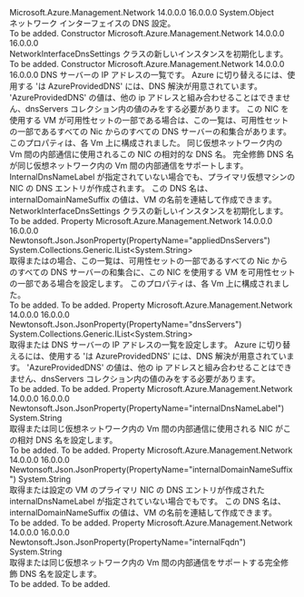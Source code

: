 <Type Name="NetworkInterfaceDnsSettings" FullName="Microsoft.Azure.Management.Network.Models.NetworkInterfaceDnsSettings">
  <TypeSignature Language="C#" Value="public class NetworkInterfaceDnsSettings" />
  <TypeSignature Language="ILAsm" Value=".class public auto ansi beforefieldinit NetworkInterfaceDnsSettings extends System.Object" />
  <TypeSignature Language="DocId" Value="T:Microsoft.Azure.Management.Network.Models.NetworkInterfaceDnsSettings" />
  <TypeSignature Language="VB.NET" Value="Public Class NetworkInterfaceDnsSettings" />
  <TypeSignature Language="F#" Value="type NetworkInterfaceDnsSettings = class" />
  <AssemblyInfo>
    <AssemblyName>Microsoft.Azure.Management.Network</AssemblyName>
    <AssemblyVersion>14.0.0.0</AssemblyVersion>
    <AssemblyVersion>16.0.0.0</AssemblyVersion>
  </AssemblyInfo>
  <Base>
    <BaseTypeName>System.Object</BaseTypeName>
  </Base>
  <Interfaces />
  <Docs>
    <summary>
            ネットワーク インターフェイスの DNS 設定。
            </summary>
    <remarks>To be added.</remarks>
  </Docs>
  <Members>
    <Member MemberName=".ctor">
      <MemberSignature Language="C#" Value="public NetworkInterfaceDnsSettings ();" />
      <MemberSignature Language="ILAsm" Value=".method public hidebysig specialname rtspecialname instance void .ctor() cil managed" />
      <MemberSignature Language="DocId" Value="M:Microsoft.Azure.Management.Network.Models.NetworkInterfaceDnsSettings.#ctor" />
      <MemberSignature Language="VB.NET" Value="Public Sub New ()" />
      <MemberType>Constructor</MemberType>
      <AssemblyInfo>
        <AssemblyName>Microsoft.Azure.Management.Network</AssemblyName>
        <AssemblyVersion>14.0.0.0</AssemblyVersion>
        <AssemblyVersion>16.0.0.0</AssemblyVersion>
      </AssemblyInfo>
      <Parameters />
      <Docs>
        <summary>
            NetworkInterfaceDnsSettings クラスの新しいインスタンスを初期化します。
            </summary>
        <remarks>To be added.</remarks>
      </Docs>
    </Member>
    <Member MemberName=".ctor">
      <MemberSignature Language="C#" Value="public NetworkInterfaceDnsSettings (System.Collections.Generic.IList&lt;string&gt; dnsServers = null, System.Collections.Generic.IList&lt;string&gt; appliedDnsServers = null, string internalDnsNameLabel = null, string internalFqdn = null, string internalDomainNameSuffix = null);" />
      <MemberSignature Language="ILAsm" Value=".method public hidebysig specialname rtspecialname instance void .ctor(class System.Collections.Generic.IList`1&lt;string&gt; dnsServers, class System.Collections.Generic.IList`1&lt;string&gt; appliedDnsServers, string internalDnsNameLabel, string internalFqdn, string internalDomainNameSuffix) cil managed" />
      <MemberSignature Language="DocId" Value="M:Microsoft.Azure.Management.Network.Models.NetworkInterfaceDnsSettings.#ctor(System.Collections.Generic.IList{System.String},System.Collections.Generic.IList{System.String},System.String,System.String,System.String)" />
      <MemberSignature Language="VB.NET" Value="Public Sub New (Optional dnsServers As IList(Of String) = null, Optional appliedDnsServers As IList(Of String) = null, Optional internalDnsNameLabel As String = null, Optional internalFqdn As String = null, Optional internalDomainNameSuffix As String = null)" />
      <MemberSignature Language="F#" Value="new Microsoft.Azure.Management.Network.Models.NetworkInterfaceDnsSettings : System.Collections.Generic.IList&lt;string&gt; * System.Collections.Generic.IList&lt;string&gt; * string * string * string -&gt; Microsoft.Azure.Management.Network.Models.NetworkInterfaceDnsSettings" Usage="new Microsoft.Azure.Management.Network.Models.NetworkInterfaceDnsSettings (dnsServers, appliedDnsServers, internalDnsNameLabel, internalFqdn, internalDomainNameSuffix)" />
      <MemberType>Constructor</MemberType>
      <AssemblyInfo>
        <AssemblyName>Microsoft.Azure.Management.Network</AssemblyName>
        <AssemblyVersion>14.0.0.0</AssemblyVersion>
        <AssemblyVersion>16.0.0.0</AssemblyVersion>
      </AssemblyInfo>
      <Parameters>
        <Parameter Name="dnsServers" Type="System.Collections.Generic.IList&lt;System.String&gt;" />
        <Parameter Name="appliedDnsServers" Type="System.Collections.Generic.IList&lt;System.String&gt;" />
        <Parameter Name="internalDnsNameLabel" Type="System.String" />
        <Parameter Name="internalFqdn" Type="System.String" />
        <Parameter Name="internalDomainNameSuffix" Type="System.String" />
      </Parameters>
      <Docs>
        <param name="dnsServers">DNS サーバーの IP アドレスの一覧です。 Azure に切り替えるには、使用する 'は AzureProvidedDNS' には、DNS 解決が用意されています。
            'AzureProvidedDNS' の値は、他の ip アドレスと組み合わせることはできません、dnsServers コレクション内の値のみをする必要があります。</param>
        <param name="appliedDnsServers">この NIC を使用する VM が可用性セットの一部である場合は、この一覧は、可用性セットの一部であるすべての Nic からのすべての DNS サーバーの和集合があります。 このプロパティは、各 Vm 上に構成されました。</param>
        <param name="internalDnsNameLabel">同じ仮想ネットワーク内の Vm 間の内部通信に使用されるこの NIC の相対的な DNS 名。</param>
        <param name="internalFqdn">完全修飾 DNS 名が同じ仮想ネットワーク内の Vm 間の内部通信をサポートします。</param>
        <param name="internalDomainNameSuffix">InternalDnsNameLabel が指定されていない場合でも、プライマリ仮想マシンの NIC の DNS エントリが作成されます。 この DNS 名は、internalDomainNameSuffix の値は、VM の名前を連結して作成できます。</param>
        <summary>
            NetworkInterfaceDnsSettings クラスの新しいインスタンスを初期化します。
            </summary>
        <remarks>To be added.</remarks>
      </Docs>
    </Member>
    <Member MemberName="AppliedDnsServers">
      <MemberSignature Language="C#" Value="public System.Collections.Generic.IList&lt;string&gt; AppliedDnsServers { get; set; }" />
      <MemberSignature Language="ILAsm" Value=".property instance class System.Collections.Generic.IList`1&lt;string&gt; AppliedDnsServers" />
      <MemberSignature Language="DocId" Value="P:Microsoft.Azure.Management.Network.Models.NetworkInterfaceDnsSettings.AppliedDnsServers" />
      <MemberSignature Language="VB.NET" Value="Public Property AppliedDnsServers As IList(Of String)" />
      <MemberSignature Language="F#" Value="member this.AppliedDnsServers : System.Collections.Generic.IList&lt;string&gt; with get, set" Usage="Microsoft.Azure.Management.Network.Models.NetworkInterfaceDnsSettings.AppliedDnsServers" />
      <MemberType>Property</MemberType>
      <AssemblyInfo>
        <AssemblyName>Microsoft.Azure.Management.Network</AssemblyName>
        <AssemblyVersion>14.0.0.0</AssemblyVersion>
        <AssemblyVersion>16.0.0.0</AssemblyVersion>
      </AssemblyInfo>
      <Attributes>
        <Attribute>
          <AttributeName>Newtonsoft.Json.JsonProperty(PropertyName="appliedDnsServers")</AttributeName>
        </Attribute>
      </Attributes>
      <ReturnValue>
        <ReturnType>System.Collections.Generic.IList&lt;System.String&gt;</ReturnType>
      </ReturnValue>
      <Docs>
        <summary>
            取得またはの場合、この一覧は、可用性セットの一部であるすべての Nic からのすべての DNS サーバーの和集合に、この NIC を使用する VM を可用性セットの一部である場合を設定します。 このプロパティは、各 Vm 上に構成されました。
            </summary>
        <value>To be added.</value>
        <remarks>To be added.</remarks>
      </Docs>
    </Member>
    <Member MemberName="DnsServers">
      <MemberSignature Language="C#" Value="public System.Collections.Generic.IList&lt;string&gt; DnsServers { get; set; }" />
      <MemberSignature Language="ILAsm" Value=".property instance class System.Collections.Generic.IList`1&lt;string&gt; DnsServers" />
      <MemberSignature Language="DocId" Value="P:Microsoft.Azure.Management.Network.Models.NetworkInterfaceDnsSettings.DnsServers" />
      <MemberSignature Language="VB.NET" Value="Public Property DnsServers As IList(Of String)" />
      <MemberSignature Language="F#" Value="member this.DnsServers : System.Collections.Generic.IList&lt;string&gt; with get, set" Usage="Microsoft.Azure.Management.Network.Models.NetworkInterfaceDnsSettings.DnsServers" />
      <MemberType>Property</MemberType>
      <AssemblyInfo>
        <AssemblyName>Microsoft.Azure.Management.Network</AssemblyName>
        <AssemblyVersion>14.0.0.0</AssemblyVersion>
        <AssemblyVersion>16.0.0.0</AssemblyVersion>
      </AssemblyInfo>
      <Attributes>
        <Attribute>
          <AttributeName>Newtonsoft.Json.JsonProperty(PropertyName="dnsServers")</AttributeName>
        </Attribute>
      </Attributes>
      <ReturnValue>
        <ReturnType>System.Collections.Generic.IList&lt;System.String&gt;</ReturnType>
      </ReturnValue>
      <Docs>
        <summary>
            取得または DNS サーバーの IP アドレスの一覧を設定します。 Azure に切り替えるには、使用する 'は AzureProvidedDNS' には、DNS 解決が用意されています。
            'AzureProvidedDNS' の値は、他の ip アドレスと組み合わせることはできません、dnsServers コレクション内の値のみをする必要があります。
            </summary>
        <value>To be added.</value>
        <remarks>To be added.</remarks>
      </Docs>
    </Member>
    <Member MemberName="InternalDnsNameLabel">
      <MemberSignature Language="C#" Value="public string InternalDnsNameLabel { get; set; }" />
      <MemberSignature Language="ILAsm" Value=".property instance string InternalDnsNameLabel" />
      <MemberSignature Language="DocId" Value="P:Microsoft.Azure.Management.Network.Models.NetworkInterfaceDnsSettings.InternalDnsNameLabel" />
      <MemberSignature Language="VB.NET" Value="Public Property InternalDnsNameLabel As String" />
      <MemberSignature Language="F#" Value="member this.InternalDnsNameLabel : string with get, set" Usage="Microsoft.Azure.Management.Network.Models.NetworkInterfaceDnsSettings.InternalDnsNameLabel" />
      <MemberType>Property</MemberType>
      <AssemblyInfo>
        <AssemblyName>Microsoft.Azure.Management.Network</AssemblyName>
        <AssemblyVersion>14.0.0.0</AssemblyVersion>
        <AssemblyVersion>16.0.0.0</AssemblyVersion>
      </AssemblyInfo>
      <Attributes>
        <Attribute>
          <AttributeName>Newtonsoft.Json.JsonProperty(PropertyName="internalDnsNameLabel")</AttributeName>
        </Attribute>
      </Attributes>
      <ReturnValue>
        <ReturnType>System.String</ReturnType>
      </ReturnValue>
      <Docs>
        <summary>
            取得または同じ仮想ネットワーク内の Vm 間の内部通信に使用される NIC がこの相対 DNS 名を設定します。
            </summary>
        <value>To be added.</value>
        <remarks>To be added.</remarks>
      </Docs>
    </Member>
    <Member MemberName="InternalDomainNameSuffix">
      <MemberSignature Language="C#" Value="public string InternalDomainNameSuffix { get; set; }" />
      <MemberSignature Language="ILAsm" Value=".property instance string InternalDomainNameSuffix" />
      <MemberSignature Language="DocId" Value="P:Microsoft.Azure.Management.Network.Models.NetworkInterfaceDnsSettings.InternalDomainNameSuffix" />
      <MemberSignature Language="VB.NET" Value="Public Property InternalDomainNameSuffix As String" />
      <MemberSignature Language="F#" Value="member this.InternalDomainNameSuffix : string with get, set" Usage="Microsoft.Azure.Management.Network.Models.NetworkInterfaceDnsSettings.InternalDomainNameSuffix" />
      <MemberType>Property</MemberType>
      <AssemblyInfo>
        <AssemblyName>Microsoft.Azure.Management.Network</AssemblyName>
        <AssemblyVersion>14.0.0.0</AssemblyVersion>
        <AssemblyVersion>16.0.0.0</AssemblyVersion>
      </AssemblyInfo>
      <Attributes>
        <Attribute>
          <AttributeName>Newtonsoft.Json.JsonProperty(PropertyName="internalDomainNameSuffix")</AttributeName>
        </Attribute>
      </Attributes>
      <ReturnValue>
        <ReturnType>System.String</ReturnType>
      </ReturnValue>
      <Docs>
        <summary>
            取得または設定の VM のプライマリ NIC の DNS エントリが作成された internalDnsNameLabel が指定されていない場合でもです。 この DNS 名は、internalDomainNameSuffix の値は、VM の名前を連結して作成できます。
            </summary>
        <value>To be added.</value>
        <remarks>To be added.</remarks>
      </Docs>
    </Member>
    <Member MemberName="InternalFqdn">
      <MemberSignature Language="C#" Value="public string InternalFqdn { get; set; }" />
      <MemberSignature Language="ILAsm" Value=".property instance string InternalFqdn" />
      <MemberSignature Language="DocId" Value="P:Microsoft.Azure.Management.Network.Models.NetworkInterfaceDnsSettings.InternalFqdn" />
      <MemberSignature Language="VB.NET" Value="Public Property InternalFqdn As String" />
      <MemberSignature Language="F#" Value="member this.InternalFqdn : string with get, set" Usage="Microsoft.Azure.Management.Network.Models.NetworkInterfaceDnsSettings.InternalFqdn" />
      <MemberType>Property</MemberType>
      <AssemblyInfo>
        <AssemblyName>Microsoft.Azure.Management.Network</AssemblyName>
        <AssemblyVersion>14.0.0.0</AssemblyVersion>
        <AssemblyVersion>16.0.0.0</AssemblyVersion>
      </AssemblyInfo>
      <Attributes>
        <Attribute>
          <AttributeName>Newtonsoft.Json.JsonProperty(PropertyName="internalFqdn")</AttributeName>
        </Attribute>
      </Attributes>
      <ReturnValue>
        <ReturnType>System.String</ReturnType>
      </ReturnValue>
      <Docs>
        <summary>
            取得または同じ仮想ネットワーク内の Vm 間の内部通信をサポートする完全修飾 DNS 名を設定します。
            </summary>
        <value>To be added.</value>
        <remarks>To be added.</remarks>
      </Docs>
    </Member>
  </Members>
</Type>